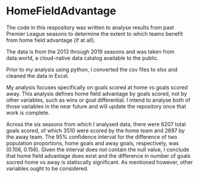 # HomeFieldAdvantage

The code in this respository was written to analyse results from past Premier League seasons to determine the extent to which teams benefit from home field advantage (if at all). 

The data is from the 2013 through 2019 seasons and was taken from data.world, a cloud-native data catalog available to the public.

Prior to my analysis using python, I converted the csv files to xlsx and cleaned the data in Excel.

My analysis focuses specifically on goals scored at home vs goals scored away. This analysis defines home field advantage by goals scored, not by other variables, such as wins or goal differential. I intend to analyse both of those variables in the near future and will update the repository once that work is complete. 

Across the six seasons from which I analysed data, there were 6207 total goals scored, of which 3510 were scored by the home team and 2697 by the away team. The 95% confidence interval for the difference of two population proportions, home goals and away goals, respectively, was (0.106, 0.156). Given the interval does not contain the null value, I conclude that home field advantage does exist and the difference in number of goals socred home vs away is statiscally significant. As mentioned however, other variables ought to be considered.
